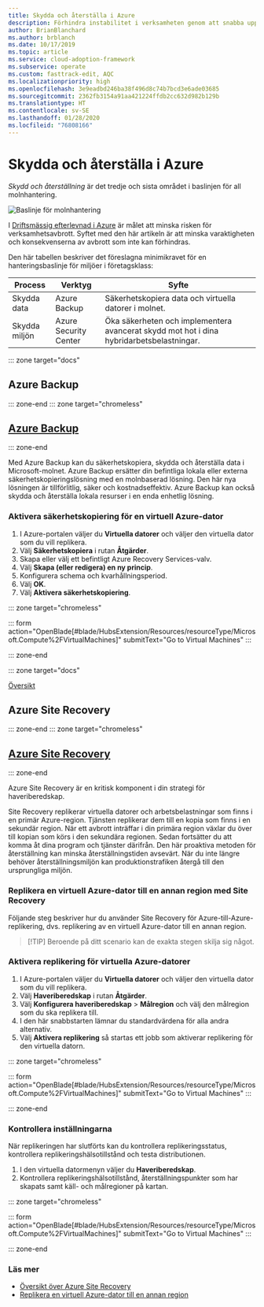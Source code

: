 ```yaml
---
title: Skydda och återställa i Azure
description: Förhindra instabilitet i verksamheten genom att snabba upp återställningen
author: BrianBlanchard
ms.author: brblanch
ms.date: 10/17/2019
ms.topic: article
ms.service: cloud-adoption-framework
ms.subservice: operate
ms.custom: fasttrack-edit, AQC
ms.localizationpriority: high
ms.openlocfilehash: 3e9eadbd246ba38f496d8c74b7bcd3e6ade03685
ms.sourcegitcommit: 2362fb3154a91aa421224ffdb2cc632d982b129b
ms.translationtype: HT
ms.contentlocale: sv-SE
ms.lasthandoff: 01/28/2020
ms.locfileid: "76808166"
---
```

# <a name="protect-and-recover-in-azure"></a>Skydda och återställa i Azure

_Skydd och återställning_ är det tredje och sista området i baslinjen för all molnhantering.

![Baslinje för molnhantering](../../_images/manage/management-baseline.png)

I [Driftsmässig efterlevnad i Azure](./operational-compliance.md) är målet att minska risken för verksamhetsavbrott. Syftet med den här artikeln är att minska varaktigheten och konsekvenserna av avbrott som inte kan förhindras.

Den här tabellen beskriver det föreslagna minimikravet för en hanteringsbaslinje för miljöer i företagsklass:

|Process  |Verktyg  |Syfte  |
|---------|---------|---------|
|Skydda data|Azure Backup|Säkerhetskopiera data och virtuella datorer i molnet.|
|Skydda miljön|Azure Security Center|Öka säkerheten och implementera avancerat skydd mot hot i dina hybridarbetsbelastningar.|

::: zone target="docs"

## <a name="azure-backup"></a>Azure Backup

::: zone-end
::: zone target="chromeless"

## <a name="azure-backuptabupdbackupatemanagement"></a>[Azure Backup](#tab/UpdbackupateManagement)

::: zone-end

Med Azure Backup kan du säkerhetskopiera, skydda och återställa data i Microsoft-molnet. Azure Backup ersätter din befintliga lokala eller externa säkerhetskopieringslösning med en molnbaserad lösning. Den här nya lösningen är tillförlitlig, säker och kostnadseffektiv. Azure Backup kan också skydda och återställa lokala resurser i en enda enhetlig lösning.

### <a name="enable-backup-for-an-azure-vm"></a>Aktivera säkerhetskopiering för en virtuell Azure-dator

1. I Azure-portalen väljer du **Virtuella datorer** och väljer den virtuella dator som du vill replikera.
1. Välj **Säkerhetskopiera** i rutan **Åtgärder**.
1. Skapa eller välj ett befintligt Azure Recovery Services-valv.
1. Välj **Skapa (eller redigera) en ny princip**.
1. Konfigurera schema och kvarhållningsperiod.
1. Välj **OK**.
1. Välj **Aktivera säkerhetskopiering**.

::: zone target="chromeless"

::: form action="OpenBlade[#blade/HubsExtension/Resources/resourceType/Microsoft.Compute%2FVirtualMachines]" submitText="Go to Virtual Machines" :::

::: zone-end

::: zone target="docs"

[Översikt](https://docs.microsoft.com/azure/backup/backup-introduction-to-azure-backup)

## <a name="azure-site-recovery"></a>Azure Site Recovery

::: zone-end
::: zone target="chromeless"

## <a name="azure-site-recoverytabsiterecovery"></a>[Azure Site Recovery](#tab/siterecovery)

::: zone-end

Azure Site Recovery är en kritisk komponent i din strategi för haveriberedskap.

Site Recovery replikerar virtuella datorer och arbetsbelastningar som finns i en primär Azure-region. Tjänsten replikerar dem till en kopia som finns i en sekundär region. När ett avbrott inträffar i din primära region växlar du över till kopian som körs i den sekundära regionen. Sedan fortsätter du att komma åt dina program och tjänster därifrån. Den här proaktiva metoden för återställning kan minska återställningstiden avsevärt. När du inte längre behöver återställningsmiljön kan produktionstrafiken återgå till den ursprungliga miljön.

### <a name="replicate-an-azure-vm-to-another-region-with-site-recovery"></a>Replikera en virtuell Azure-dator till en annan region med Site Recovery

Följande steg beskriver hur du använder Site Recovery för Azure-till-Azure-replikering, dvs. replikering av en virtuell Azure-dator till en annan region.
>
> [!TIP]
> Beroende på ditt scenario kan de exakta stegen skilja sig något.
>

### <a name="enable-replication-for-the-azure-vm"></a>Aktivera replikering för virtuella Azure-datorer

1. I Azure-portalen väljer du **Virtuella datorer** och väljer den virtuella dator som du vill replikera.
1. Välj **Haveriberedskap** i rutan **Åtgärder**.
1. Välj **Konfigurera haveriberedskap** > **Målregion** och välj den målregion som du ska replikera till.
1. I den här snabbstarten lämnar du standardvärdena för alla andra alternativ.
1. Välj **Aktivera replikering** så startas ett jobb som aktiverar replikering för den virtuella datorn.

::: zone target="chromeless"

::: form action="OpenBlade[#blade/HubsExtension/Resources/resourceType/Microsoft.Compute%2FVirtualMachines]" submitText="Go to Virtual Machines" :::

::: zone-end

### <a name="verify-settings"></a>Kontrollera inställningarna

När replikeringen har slutförts kan du kontrollera replikeringsstatus, kontrollera replikeringshälsotillstånd och testa distributionen.

1. I den virtuella datormenyn väljer du **Haveriberedskap**.
1. Kontrollera replikeringshälsotillstånd, återställningspunkter som har skapats samt käll- och målregioner på kartan.

::: zone target="chromeless"

::: form action="OpenBlade[#blade/HubsExtension/Resources/resourceType/Microsoft.Compute%2FVirtualMachines]" submitText="Go to Virtual Machines" :::

::: zone-end

### <a name="learn-more"></a>Läs mer

- [Översikt över Azure Site Recovery](https://docs.microsoft.com/azure/site-recovery/site-recovery-overview)
- [Replikera en virtuell Azure-dator till en annan region](https://docs.microsoft.com/azure/site-recovery/azure-to-azure-quickstart)

